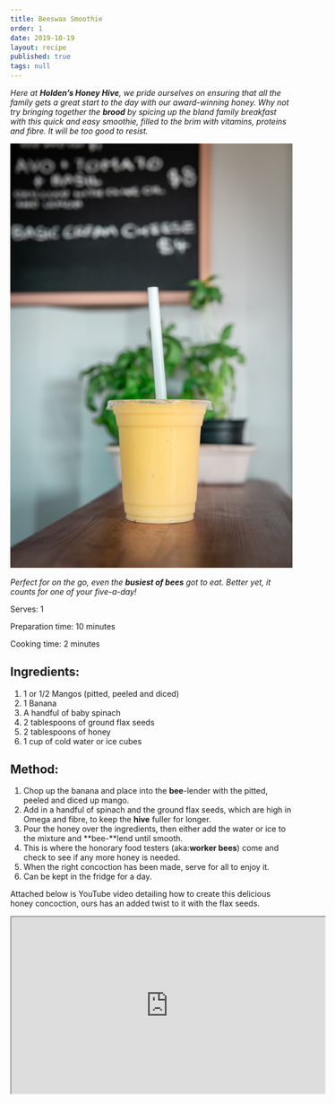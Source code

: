 ```yaml
---
title: Beeswax Smoothie
order: 1
date: 2019-10-19
layout: recipe
published: true
tags: null
---
```

*Here at **Holden’s Honey Hive**, we pride ourselves on ensuring that all the family gets a great start to the day with our award-winning honey. Why not try bringing together the **brood** by spicing up the bland family breakfast with this quick and easy smoothie, filled to the brim with vitamins, proteins and fibre. It will be too good to resist.* 

![Photo by Douglas Bagg on Unsplash](../uploads/douglas-bagg-glihfnzohac-unsplash.jpg)

*Perfect for on the go, even the **busiest of bees** got to eat. Better yet, it counts for one of your five-a-day!*

Serves: 1

Preparation time: 10 minutes

Cooking time: 2 minutes

## Ingredients:

1. 1 or 1/2 Mangos (pitted, peeled and diced)  
2. 1 Banana 
3. A handful of baby spinach
4. 2 tablespoons of ground flax seeds
5. 2 tablespoons of honey
6. 1 cup of cold water or ice cubes

## Method:

1. Chop up the banana and place into the **bee**-lender with the pitted, peeled and diced up mango.
2. Add in a handful of spinach and the ground flax seeds, which are high in Omega and fibre, to keep the **hive** fuller for longer.
3. Pour the honey over the ingredients, then either add the water or ice to the mixture and **bee-**lend until smooth.
4. This is where the honorary food testers (aka:**worker bees**) come and check to see if any more honey is needed.
5. When the right concoction has been made, serve for all to enjoy it.
6. Can be kept in the fridge for a day.

Attached below is YouTube video detailing how to create this delicious honey concoction, ours has an added twist to it with the flax seeds.

<div class="video-box"><iframe width="560" height="315" src="https://www.youtube.com/embed/https://youtu.be/2MJkyIFpOlA?rel=0" allow="accelerometer; autoplay; encrypted-media; gyroscope; picture-in-picture" allowfullscreen></iframe></div>